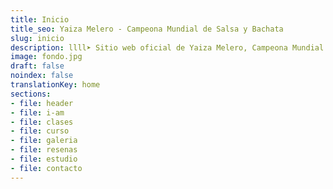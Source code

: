 ```yaml
---
title: Inicio
title_seo: Yaiza Melero - Campeona Mundial de Salsa y Bachata
slug: inicio
description: llll➤ Sitio web oficial de Yaiza Melero, Campeona Mundial de Salsa y Bachata ✅ Clases Online de Salsa.
image: fondo.jpg
draft: false
noindex: false
translationKey: home
sections:
- file: header
- file: i-am
- file: clases
- file: curso
- file: galeria
- file: resenas
- file: estudio
- file: contacto
---
```

